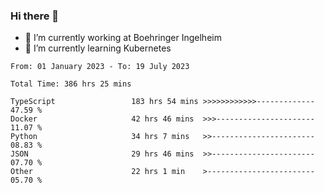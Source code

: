### Hi there 👋
- 🔭 I’m currently working at Boehringer Ingelheim
- 🌱 I’m currently learning Kubernetes

 
<!--START_SECTION:waka-->

```text
From: 01 January 2023 - To: 19 July 2023

Total Time: 386 hrs 25 mins

TypeScript                 183 hrs 54 mins >>>>>>>>>>>>-------------   47.59 %
Docker                     42 hrs 46 mins  >>>----------------------   11.07 %
Python                     34 hrs 7 mins   >>-----------------------   08.83 %
JSON                       29 hrs 46 mins  >>-----------------------   07.70 %
Other                      22 hrs 1 min    >------------------------   05.70 %
```

<!--END_SECTION:waka-->

 
